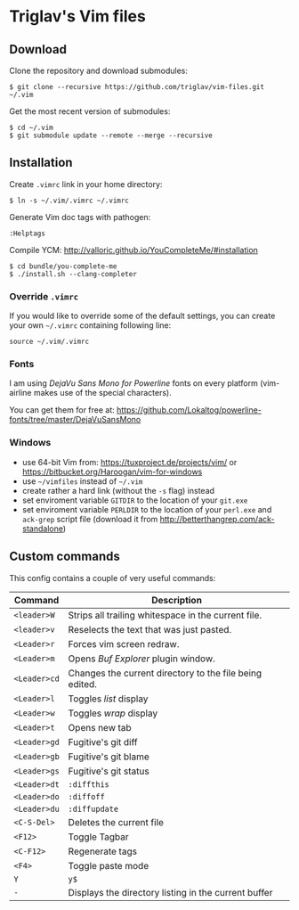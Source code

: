 # Triglav's Vim files

## Download

Clone the repository and download submodules:

    $ git clone --recursive https://github.com/triglav/vim-files.git ~/.vim

Get the most recent version of submodules:

    $ cd ~/.vim
    $ git submodule update --remote --merge --recursive

## Installation

Create `.vimrc` link in your home directory:

    $ ln -s ~/.vim/.vimrc ~/.vimrc

Generate Vim doc tags with pathogen:

    :Helptags

Compile YCM: http://valloric.github.io/YouCompleteMe/#installation

    $ cd bundle/you-complete-me
    $ ./install.sh --clang-completer

### Override `.vimrc`

If you would like to override some of the default settings, you can create your
own `~/.vimrc` containing following line:

    source ~/.vim/.vimrc


### Fonts

I am using _DejaVu Sans Mono for Powerline_ fonts on every platform (vim-airline
makes use of the special characters).

You can get them for free at: https://github.com/Lokaltog/powerline-fonts/tree/master/DejaVuSansMono


### Windows

* use 64-bit Vim from: https://tuxproject.de/projects/vim/ or https://bitbucket.org/Haroogan/vim-for-windows
* use `~/vimfiles` instead of `~/.vim`
* create rather a hard link (without the `-s` flag) instead
* set enviroment variable `GITDIR` to the location of your `git.exe`
* set enviroment variable `PERLDIR` to the location of your `perl.exe` and `ack-grep` script file (download it from http://betterthangrep.com/ack-standalone)

## Custom commands

This config contains a couple of very useful commands:

Command      | Description
-------------|------------
`<leader>W`  | Strips all trailing whitespace in the current file.
`<leader>v`  | Reselects the text that was just pasted.
`<Leader>r`  | Forces vim screen redraw.
`<Leader>m`  | Opens _Buf Explorer_ plugin window.
`<Leader>cd` | Changes the current directory to the file being edited.
`<Leader>l`  | Toggles _list_ display
`<Leader>w`  | Toggles _wrap_ display
`<Leader>t`  | Opens new tab
`<Leader>gd` | Fugitive's git diff
`<Leader>gb` | Fugitive's git blame
`<Leader>gs` | Fugitive's git status
`<Leader>dt` | `:diffthis`
`<Leader>do` | `:diffoff`
`<Leader>du` | `:diffupdate`
`<C-S-Del>`  | Deletes the current file
`<F12>`      | Toggle Tagbar
`<C-F12>`    | Regenerate tags
`<F4>`       | Toggle paste mode
`Y`          | `y$`
`-`          | Displays the directory listing in the current buffer

